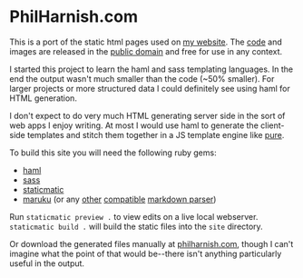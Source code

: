 PhilHarnish.com
===============
This is a port of the static html pages used on [my website][1]. The [code][2] and images are released in the [public domain][3] and free for use in any context.

I started this project to learn the haml and sass templating languages. In the end the output wasn't much smaller than the code (~50% smaller). For larger projects or more structured data I could definitely see using haml for HTML generation.

I don't expect to do very much HTML generating server side in the sort of web apps I enjoy writing. At most I would use haml to generate the client-side templates and stitch them together in a JS template engine like [pure][4].

To build this site you will need the following ruby gems:
* [haml][5]
* [sass][6]
* [staticmatic][7]
* [maruku][8] (or any [other][9] [compatible][10] [markdown parser][11])

Run `staticmatic preview .` to view edits on a live local webserver. `staticmatic build .` will build the static files into the `site` directory.

Or download the generated files manually at [philharnish.com][1], though I can't imagine what the point of that would be--there isn't anything particularly useful in the output.

[1]: http://philharnish.com/
[2]: http://github.com/PhilHarnish/philharnish.com/
[3]: http://creativecommons.org/licenses/publicdomain/
[4]: http://github.com/pure/pure
[5]: http://haml.hamptoncatlin.com/docs/haml
[6]: http://haml.hamptoncatlin.com/docs/sass
[7]: http://staticmatic.rubyforge.org/
[8]: http://maruku.rubyforge.org/
[9]: http://github.com/rtomayko/rdiscount/
[10]:http://github.com/rtomayko/rpeg-markdown/
[11]:http://www.deveiate.org/projects/BlueCloth
